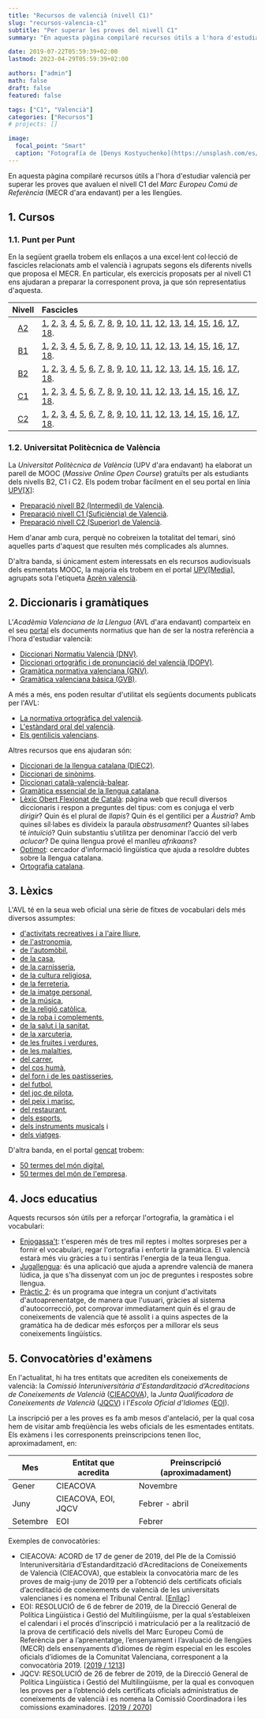 ```yaml
---
title: "Recursos de valencià (nivell C1)"
slug: "recursos-valencia-c1"
subtitle: "Per superar les proves del nivell C1"
summary: "En aquesta pàgina compilaré recursos útils a l'hora d'estudiar valencià per superar les proves que avaluen el nivell C1 del *Marc Europeu Comú de Referència* (MECR d'ara endavant) per a les llengües."

date: 2019-07-22T05:59:39+02:00
lastmod: 2023-04-29T05:59:39+02:00

authors: ["admin"]
math: false
draft: false
featured: false

tags: ["C1", "Valencià"]
categories: ["Recursos"]
# projects: []

image:
  focal_point: "Smart"
  caption: "Fotografía de [Denys Kostyuchenko](https://unsplash.com/es/@dennycshots), disponible en [Unsplash](https://unsplash.com/es/fotos/z3ZmQ3OxpgE)."
---
```


En aquesta pàgina compilaré recursos útils a l'hora d'estudiar valencià per superar les proves que avaluen el nivell C1 del *Marc Europeu Comú de Referència* (MECR d'ara endavant) per a les llengües.

## 1. Cursos

### 1.1. Punt per Punt

En la següent graella trobem els enllaços a una excel·lent col·lecció de fascicles relacionats amb el valencià i agrupats segons els diferents nivells que proposa el MECR. En particular, els exercicis proposats per al nivell C1 ens ajudaran a preparar la corresponent prova, ja que són representatius d'aquesta.

| Nivell | Fascicles |
| :----: | :--------- |
| [A2](https://comunidad.diarioinformacion.com/servicios/Promociones/promocion.jsp?pIdPromocion=1798) | [1](http://www.diarioinformacion.com/estaticos/publicidad/promocionpuntperpunt/fasciculo-1.pdf), [2](http://www.diarioinformacion.com/estaticos/publicidad/promocionpuntperpunt/fasciculo-2.pdf), [3](http://www.diarioinformacion.com/estaticos/publicidad/promocionpuntperpunt/fasciculo-3.pdf), [4](http://www.diarioinformacion.com/estaticos/publicidad/promocionpuntperpunt/fasciculo-4.pdf), [5](http://www.diarioinformacion.com/estaticos/publicidad/promocionpuntperpunt/fasciculo-5.pdf), [6](http://www.diarioinformacion.com/estaticos/publicidad/promocionpuntperpunt/fasciculo-6.pdf), [7](http://www.diarioinformacion.com/estaticos/publicidad/promocionpuntperpunt/fasciculo-7.pdf), [8](http://www.diarioinformacion.com/estaticos/publicidad/promocionpuntperpunt/fasciculo-8.pdf), [9](http://www.diarioinformacion.com/estaticos/publicidad/promocionpuntperpunt/fasciculo-9.pdf), [10](http://www.diarioinformacion.com/estaticos/publicidad/promocionpuntperpunt/fasciculo-10.pdf), [11](http://www.diarioinformacion.com/estaticos/publicidad/promocionpuntperpunt/fasciculo-11.pdf), [12](http://www.diarioinformacion.com/estaticos/publicidad/promocionpuntperpunt/fasciculo-12.pdf), [13](http://www.diarioinformacion.com/estaticos/publicidad/promocionpuntperpunt/fasciculo-13.pdf), [14](http://www.diarioinformacion.com/estaticos/publicidad/promocionpuntperpunt/fasciculo-14.pdf), [15](http://www.diarioinformacion.com/estaticos/publicidad/promocionpuntperpunt/fasciculo-15.pdf), [16](http://www.diarioinformacion.com/estaticos/publicidad/promocionpuntperpunt/fasciculo-16.pdf), [17](http://www.diarioinformacion.com/estaticos/publicidad/promocionpuntperpunt/fasciculo-17.pdf), [18](http://www.diarioinformacion.com/estaticos/publicidad/promocionpuntperpunt/fasciculo-18.pdf). |
| [B1](https://comunidad.diarioinformacion.com/servicios/Promociones/promocion.jsp?pIdPromocion=1876) | [1](http://www.diarioinformacion.com/estaticos/publicidad/promocionpuntperpuntb1/fasciculo1.pdf), [2](http://www.diarioinformacion.com/estaticos/publicidad/promocionpuntperpuntb1/fasciculo2.pdf), [3](http://www.diarioinformacion.com/estaticos/publicidad/promocionpuntperpuntb1/fasciculo3.pdf), [4](http://www.diarioinformacion.com/estaticos/publicidad/promocionpuntperpuntb1/fasciculo4.pdf), [5](http://www.diarioinformacion.com/estaticos/publicidad/promocionpuntperpuntb1/fasciculo5.pdf), [6](http://www.diarioinformacion.com/estaticos/publicidad/promocionpuntperpuntb1/fasciculo6.pdf), [7](http://www.diarioinformacion.com/estaticos/publicidad/promocionpuntperpuntb1/fasciculo7.pdf), [8](http://www.diarioinformacion.com/estaticos/publicidad/promocionpuntperpuntb1/fasciculo8.pdf), [9](http://www.diarioinformacion.com/estaticos/publicidad/promocionpuntperpuntb1/fasciculo9.pdf), [10](http://www.diarioinformacion.com/estaticos/publicidad/promocionpuntperpuntb1/fasciculo10.pdf), [11](http://www.diarioinformacion.com/estaticos/publicidad/promocionpuntperpuntb1/fasciculo11.pdf), [12](http://www.diarioinformacion.com/estaticos/publicidad/promocionpuntperpuntb1/fasciculo12.pdf), [13](http://www.diarioinformacion.com/estaticos/publicidad/promocionpuntperpuntb1/fasciculo13.pdf), [14](http://www.diarioinformacion.com/estaticos/publicidad/promocionpuntperpuntb1/fasciculo14.pdf), [15](http://www.diarioinformacion.com/estaticos/publicidad/promocionpuntperpuntb1/fasciculo15.pdf), [16](http://www.diarioinformacion.com/estaticos/publicidad/promocionpuntperpuntb1/fasciculo16.pdf), [17](http://www.diarioinformacion.com/estaticos/publicidad/promocionpuntperpuntb1/fasciculo17.pdf), [18](http://www.diarioinformacion.com/estaticos/publicidad/promocionpuntperpuntb1/fasciculo18.pdf). |
| [B2](http://comunidad.diarioinformacion.com/servicios/Promociones/promocion.jsp?pIdPromocion=1993) | [1](http://www.diarioinformacion.com/estaticos/publicidad/promocionpuntperpuntb2/fasciculo_1.pdf), [2](http://www.diarioinformacion.com/estaticos/publicidad/promocionpuntperpuntb2/fasciculo_2.pdf), [3](http://www.diarioinformacion.com/estaticos/publicidad/promocionpuntperpuntb2/fasciculo_3.pdf), [4](http://www.diarioinformacion.com/estaticos/publicidad/promocionpuntperpuntb2/fasciculo_4.pdf), [5](http://www.diarioinformacion.com/estaticos/publicidad/promocionpuntperpuntb2/fasciculo_5.pdf), [6](http://www.diarioinformacion.com/estaticos/publicidad/promocionpuntperpuntb2/fasciculo_6.pdf), [7](http://www.diarioinformacion.com/estaticos/publicidad/promocionpuntperpuntb2/fasciculo_7.pdf), [8](http://www.diarioinformacion.com/estaticos/publicidad/promocionpuntperpuntb2/fasciculo_8.pdf), [9](http://www.diarioinformacion.com/estaticos/publicidad/promocionpuntperpuntb2/fasciculo_9.pdf), [10](http://www.diarioinformacion.com/estaticos/publicidad/promocionpuntperpuntb2/fasciculo_10.pdf), [11](http://www.diarioinformacion.com/estaticos/publicidad/promocionpuntperpuntb2/fasciculo_11.pdf), [12](http://www.diarioinformacion.com/estaticos/publicidad/promocionpuntperpuntb2/fasciculo_12.pdf), [13](http://www.diarioinformacion.com/estaticos/publicidad/promocionpuntperpuntb2/fasciculo_13.pdf), [14](http://www.diarioinformacion.com/estaticos/publicidad/promocionpuntperpuntb2/fasciculo_14.pdf), [15](http://www.diarioinformacion.com/estaticos/publicidad/promocionpuntperpuntb2/fasciculo_15.pdf), [16](http://www.diarioinformacion.com/estaticos/publicidad/promocionpuntperpuntb2/fasciculo_16.pdf), [17](http://www.diarioinformacion.com/estaticos/publicidad/promocionpuntperpuntb2/fasciculo_17.pdf), [18](http://www.diarioinformacion.com/estaticos/publicidad/promocionpuntperpuntb2/fasciculo_18.pdf). |
| [C1](http://comunidad.diarioinformacion.com/servicios/Promociones/promocion.jsp?pIdPromocion=2058) | [1](http://www.diarioinformacion.com/estaticos/publicidad/promocionpuntperpuntc1/fasciculo_1.pdf), [2](http://www.diarioinformacion.com/estaticos/publicidad/promocionpuntperpuntc1/fasciculo_2.pdf), [3](http://www.diarioinformacion.com/estaticos/publicidad/promocionpuntperpuntc1/fasciculo_3.pdf), [4](http://www.diarioinformacion.com/estaticos/publicidad/promocionpuntperpuntc1/fasciculo_4.pdf), [5](http://www.diarioinformacion.com/estaticos/publicidad/promocionpuntperpuntc1/fasciculo_5.pdf), [6](http://www.diarioinformacion.com/estaticos/publicidad/promocionpuntperpuntc1/fasciculo_6.pdf), [7](http://www.diarioinformacion.com/estaticos/publicidad/promocionpuntperpuntc1/fasciculo_7.pdf), [8](http://www.diarioinformacion.com/estaticos/publicidad/promocionpuntperpuntc1/fasciculo_8.pdf), [9](http://www.diarioinformacion.com/estaticos/publicidad/promocionpuntperpuntc1/fasciculo_9.pdf), [10](http://www.diarioinformacion.com/estaticos/publicidad/promocionpuntperpuntc1/fasciculo_10.pdf), [11](http://www.diarioinformacion.com/estaticos/publicidad/promocionpuntperpuntc1/fasciculo_11.pdf), [12](http://www.diarioinformacion.com/estaticos/publicidad/promocionpuntperpuntc1/fasciculo_12.pdf), [13](http://www.diarioinformacion.com/estaticos/publicidad/promocionpuntperpuntc1/fasciculo_13.pdf), [14](http://www.diarioinformacion.com/estaticos/publicidad/promocionpuntperpuntc1/fasciculo_14.pdf), [15](http://www.diarioinformacion.com/estaticos/publicidad/promocionpuntperpuntc1/fasciculo_15.pdf), [16](http://www.diarioinformacion.com/estaticos/publicidad/promocionpuntperpuntc1/fasciculo_16.pdf), [17](http://www.diarioinformacion.com/estaticos/publicidad/promocionpuntperpuntc1/fasciculo_17.pdf), [18](http://www.diarioinformacion.com/estaticos/publicidad/promocionpuntperpuntc1/fasciculo_18.pdf). |
| [C2](https://comunidad.diarioinformacion.com/servicios/Promociones/promocion.jsp?pIdPromocion=2159) | [1](http://www.diarioinformacion.com/estaticos/publicidad/promocionpuntperpuntc2/fasciculo_1.pdf), [2](http://www.diarioinformacion.com/estaticos/publicidad/promocionpuntperpuntc2/fasciculo_2.pdf), [3](http://www.diarioinformacion.com/estaticos/publicidad/promocionpuntperpuntc2/fasciculo_3.pdf), [4](http://www.diarioinformacion.com/estaticos/publicidad/promocionpuntperpuntc2/fasciculo_4.pdf), [5](http://www.diarioinformacion.com/estaticos/publicidad/promocionpuntperpuntc2/fasciculo_5.pdf), [6](http://www.diarioinformacion.com/estaticos/publicidad/promocionpuntperpuntc2/fasciculo_6.pdf), [7](http://www.diarioinformacion.com/estaticos/publicidad/promocionpuntperpuntc2/fasciculo_7.pdf), [8](http://www.diarioinformacion.com/estaticos/publicidad/promocionpuntperpuntc2/fasciculo_8.pdf), [9](http://www.diarioinformacion.com/estaticos/publicidad/promocionpuntperpuntc2/fasciculo_9.pdf), [10](http://www.diarioinformacion.com/estaticos/publicidad/promocionpuntperpuntc2/fasciculo_10.pdf), [11](http://www.diarioinformacion.com/estaticos/publicidad/promocionpuntperpuntc2/fasciculo_11.pdf), [12](http://www.diarioinformacion.com/estaticos/publicidad/promocionpuntperpuntc2/fasciculo_12.pdf), [13](http://www.diarioinformacion.com/estaticos/publicidad/promocionpuntperpuntc2/fasciculo_13.pdf), [14](http://www.diarioinformacion.com/estaticos/publicidad/promocionpuntperpuntc2/fasciculo_14.pdf), [15](http://www.diarioinformacion.com/estaticos/publicidad/promocionpuntperpuntc2/fasciculo_15.pdf), [16](http://www.diarioinformacion.com/estaticos/publicidad/promocionpuntperpuntc2/fasciculo_16.pdf), [17](https://www.diarioinformacion.com/estaticos/publicidad/promocionpuntperpuntc2/fasciculo_17.pdf), [18](https://www.diarioinformacion.com/estaticos/publicidad/promocionpuntperpuntc2/fasciculo_18.pdf). |

### 1.2. Universitat Politècnica de València

La *Universitat Politècnica de València* (UPV d'ara endavant) ha elaborat un parell de MOOC (*Massive Online Open Course*) gratuïts per als estudiants dels nivells B2, C1 i C2. Els podem trobar fàcilment en el seu portal en línia [UPV[X]](https://www.upvx.es/):

- [Preparació nivell B2 (Intermedi) de Valencià](https://www.upvx.es/courses/course-v1:LinguisticaGeneral+valenciab2+2018-01/about).
- [Preparació nivell C1 (Suficiència) de Valencià](https://www.upvx.es/courses/course-v1:LinguisticaGeneral+valenciac1+2018-01/about).
- [Preparació nivell C2 (Superior) de Valencià](https://www.upvx.es/courses/course-v1:LinguisticaGeneral+valenciac2+2018-01/about).

Hem d'anar amb cura, perquè no cobreixen la totalitat del temari, sinó aquelles parts d'aquest que resulten més complicades als alumnes.

D'altra banda, si únicament estem interessats en els recursos audiovisuals dels esmentats MOOC, la majoria els trobem en el portal [UPV[Media]](https://media.upv.es/#/portal), agrupats sota l'etiqueta [Aprèn valencià](https://media.upv.es/#/portal/channel/eda03965-19d6-1a4e-abaf-cf5b04ce1a6e).

## 2. Diccionaris i gramàtiques

L'*Acadèmia Valenciana de la Llengua* (AVL d'ara endavant) comparteix en el seu [portal](http://www.avl.gva.es/web/avl/inici) els documents normatius que han de ser la nostra referència a l'hora d'estudiar valencià:

- [Diccionari Normatiu Valencià (DNV)](http://www.avl.gva.es/lexicval).
- [Diccionari ortogràfic i de pronunciació del valencià (DOPV)](http://www.avl.gva.es/web/documents-normatius/diccionari-ortografic-i-de-pronunciacio-del-valencia-dopv-).
- [Gramàtica normativa valenciana (GNV)](http://www.avl.gva.es/documents/31987/65233/GNV).
- [Gramàtica valenciana bàsica (GVB)](http://www.avl.gva.es/documents/35882/40728/GVB.pdf/5f11842c-9b6c-4909-8a91-cfc115aec30f).

A més a més, ens poden resultar d'utilitat els següents documents publicats per l'AVL:

- [La normativa ortogràfica del valencià](http://www.avl.gva.es/documents/35882/40728/Ortograf.pdf/5a4e9e3e-b04e-43f0-85d1-61debac551ff).
- [L'estàndard oral del valencià](http://www.avl.gva.es/documents/35882/40728/Oral.pdf/97c04880-4477-48b2-a314-00e626f43674).
- [Els gentilicis valencians](http://www.avl.gva.es/documents/35882/40728/Gentilici.pdf/0952e532-10c3-4f06-b2af-22e97d3e1245).

Altres recursos que ens ajudaran són:

- [Diccionari de la llengua catalana (DIEC2)](https://dlc.iec.cat/).
- [Diccionari de sinònims](https://sinonims.iec.cat/).
- [Diccionari català-valencià-balear](http://dcvb.iec.cat/).
- [Gramàtica essencial de la llengua catalana](https://geiec.iec.cat/).
- [Lèxic Obert Flexionat de Català](http://ca.oslin.org/index.php): pàgina web que recull diversos diccionaris i respon a preguntes del tipus: com es conjuga el verb *dirigir*? Quin és el plural de *llapis*? Quin és el gentilici per a *Àustria*? Amb quines síl·labes es divideix la paraula *abstrusament*? Quantes síl·labes té *intuïció*? Quin substantiu s’utilitza per denominar l’acció del verb *aclucar*? De quina llengua prové el manlleu *afrikaans*?
- [Optimot](https://aplicacions.llengua.gencat.cat/llc/AppJava/index.html): cercador d'informació lingüística que ajuda a resoldre dubtes sobre la llengua catalana.
- [Ortografia catalana](https://www.iec.cat/llengua/documents/ortografia_catalana_versio_digital.pdf).

## 3. Lèxics

L'AVL té en la seua web oficial una sèrie de fitxes de vocabulari dels més diversos assumptes: 

- [d'activitats recreatives i a l'aire lliure](http://avl.gva.es/documents/31987/56445/08_fitxaactivitatsrecreatives/d6628292-fb4e-4088-a8b4-a7d9c44ae9a1), 
- [de l'astronomia](http://avl.gva.es/documents/31987/56445/02_fitxaastronomia/bd1f0a4e-d492-4fb2-8f18-d8a6ea44ce97), 
- [de l'automòbil](http://avl.gva.es/documents/31987/56445/23_fitxaautomobil/56769b55-c4f8-46f8-8c44-a35d65e734ea),
- [de la casa](http://avl.gva.es/documents/31987/56445/12_fitxacasa/39fc9024-7af0-4054-ad40-b331f11d3cb7), 
- [de la carnisseria](http://avl.gva.es/documents/31987/56445/04_fitxacarnisseria/860f334d-76e9-4c23-9ab8-64b15ca4dfd3),
- [de la cultura religiosa](http://avl.gva.es/documents/31987/56445/22_fitxa_cultura_religiosa/4b756468-b607-4ddf-92b6-1626ab18bc40), 
- [de la ferreteria](http://avl.gva.es/documents/31987/56445/21_fitxaferreteria/193377fb-3646-41f0-be32-ee99b56a366c), 
- [de la imatge personal](http://avl.gva.es/documents/31987/56445/24_fitxaimatgepersonal/72ba730a-8b48-4480-80c1-0f73fdebee23), 
- [de la música](http://avl.gva.es/documents/31987/56445/10_fitxamusica/16631829-2bfa-4334-adfc-0149712c1ce8), 
- [de la religió catòlica](http://avl.gva.es/documents/31987/56445/09_religiocatolica/474f6cc1-0107-41e3-a4a8-2bd4f7c38906), 
- [de la roba i complements](http://avl.gva.es/documents/31987/56445/20_fitxaroba/8f14840b-238f-4e36-a0af-04e6ac4e69e0), 
- [de la salut i la sanitat](http://avl.gva.es/documents/31987/56445/19_fitxasalut/4b13c69a-1749-4635-ab0e-1644a41f0992), 
- [de la xarcuteria](http://avl.gva.es/documents/31987/56445/05_fitxaxarcuteria/eaec5bcd-f635-4120-a6b8-6f6ba739acd1), 
- [de les fruites i verdures](http://avl.gva.es/documents/31987/56445/13_fitxafruites/c7774b27-f5db-44a8-8d3e-bf576f8b7736), 
- [de les malalties](http://avl.gva.es/documents/31987/56445/15_fitxamalalties/9763742b-657b-40b6-bb40-9559d1e077f9), 
- [del carrer](http://avl.gva.es/documents/31987/56445/14_fitxaelcarrer/30a3b531-4067-4331-a451-29d8250eb6a5), 
- [del cos humà](http://avl.gva.es/documents/31987/56445/16_fitxacoshuma/40505884-8042-4e56-aad7-a3ce6b82e7f1), 
- [del forn i de les pastisseries](http://avl.gva.es/documents/31987/56445/01_fitxafornipastisseries/be385f39-72c2-411c-8e71-5259ecdb80df), 
- [del futbol](http://avl.gva.es/documents/31987/56445/07_fitxafutbol/dcacae2e-f3d0-4f16-990c-fe915752c962), 
- [del joc de pilota](http://avl.gva.es/documents/31987/56445/25_fitxapilota/61e14b7f-e0b7-44f8-9be0-4c129853cec7), 
- [del peix i marisc](http://avl.gva.es/documents/31987/56445/17_fitxapeix/a1e2f2e7-6cd5-464b-aae5-9e7f6ee87596), 
- [del restaurant](http://avl.gva.es/documents/31987/56445/03_fitxarestaurant/56df0b5f-d3c3-4812-bef8-477f4284469d), 
- [dels esports](http://avl.gva.es/documents/31987/56445/06_fitxaesports/c2d37a4f-197c-48be-ae3f-0d00295a3f57), 
- [dels instruments musicals](http://avl.gva.es/documents/31987/56445/11_fitxainstrumentsmusicals/18aeaad9-2266-4bbe-b83e-0aca80c28eda) i 
- [dels viatges](http://avl.gva.es/documents/31987/56445/18_fitxaviatges/1574a6c8-d236-4744-9199-ceb389ef0d26).

D'altra banda, en el portal [gencat](https://web.gencat.cat/ca/inici/) trobem:

- [50 termes del món digital](http://llengua.gencat.cat/web/.content/documents/publicacions/publicacions_en_linia/arxius/50_termes_mon_digital.pdf),
- [50 termes del món de l'empresa](http://llengua.gencat.cat/ca/serveis/empresa_/50-termes-del-mon-de-lempresa/).

## 4. Jocs educatius

Aquests recursos són útils per a reforçar l'ortografia, la gramàtica i el vocabulari:

- [Enjogassa't](http://dival.es/enjogassat/): t'esperen més de tres mil reptes i moltes sorpreses per a fornir el vocabulari, regar l'ortografia i enfortir la gramàtica. El valencià estarà més viu gràcies a tu i sentiràs l'energia de la teua llengua.
- [Jugallengua](http://www.ceice.gva.es/va/web/dgplgm/jugallengua): és una aplicació que ajuda a aprendre valencià de manera lúdica, ja que s'ha dissenyat com un joc de preguntes i respostes sobre llengua.
- [Pràctic 2](http://www.ceice.gva.es/va/web/dgplgm/practic): és un programa que integra un conjunt d'activitats d'autoaprenentatge, de manera que l'usuari, gràcies al sistema d'autocorrecció, pot comprovar immediatament quin és el grau de coneixements de valencià que té assolit i a quins aspectes de la gramàtica ha de dedicar més esforços per a millorar els seus coneixements lingüístics.

## 5. Convocatòries d'exàmens

En l'actualitat, hi ha tres entitats que acrediten els coneixements de valencià: la *Comissió Interuniversitària d’Estandardització d’Acreditacions de Coneixements de Valencià* ([CIEACOVA](http://cieacova.com/)), la *Junta Qualificadora de Coneixements de Valencià* ([JQCV](http://www.jqcv.gva.es/va/inici)) i l'*Escola Oficial d'Idiomes* ([EOI](http://www.eoi.gva.es/es)).

La inscripció per a les proves es fa amb mesos d'antelació, per la qual cosa hem de visitar amb freqüència les webs oficials de les esmentades entitats. Els exàmens i les corresponents preinscripcions tenen lloc, aproximadament, en:

| Mes      | Entitat que acredita | Preinscripció (aproximadament) |
| -------- | -------------------- | ------------------------------ |
| Gener    | CIEACOVA             | Novembre                       |
| Juny     | CIEACOVA, EOI, JQCV  | Febrer - abril                 |
| Setembre | EOI                  | Febrer                         |

Exemples de convocatòries:

- CIEACOVA: ACORD de 17 de gener de 2019, del Ple de la Comissió Interuniversitària d’Estandardització d’Acreditacions de Coneixements de Valencià (CIEACOVA), que estableix la convocatòria marc de les proves de maig-juny de 2019 per a l’obtenció dels certificats oficials d’acreditació de coneixements de valencià de les universitats valencianes i es nomena el Tribunal Central. [[Enllaç](http://cieacova.com/files/2019/02/convocato%CC%80ria-marc-de-les-proves-de-maig-juny-2019.pdf)]
- EOI: RESOLUCIÓ de 6 de febrer de 2019, de la Direcció General de Política Lingüística i Gestió del Multilingüisme, per la qual s’estableixen el calendari i el procés d’inscripció i matriculació per a la realització de la prova de certificació dels nivells del Marc Europeu Comú de Referència per
a l’aprenentatge, l’ensenyament i l’avaluació de llengües (MECR) dels ensenyaments d’idiomes de règim especial en les escoles oficials d’idiomes de la Comunitat Valenciana, corresponent a la convocatòria 2019. [[2019 / 1213](https://www.dogv.gva.es/datos/2019/02/08/pdf/2019_1213.pdf)]
- JQCV: RESOLUCIÓ de 26 de febrer de 2019, de la Direcció General de Política Lingüística i Gestió del Multilingüisme, per la qual es convoquen les proves per a l’obtenció dels certificats oficials administratius de coneixements de valencià i es nomena la Comissió Coordinadora i les comissions examinadores. [[2019 / 2070](http://www.dogv.gva.es/datos/2019/03/01/pdf/2019_2070.pdf)]
